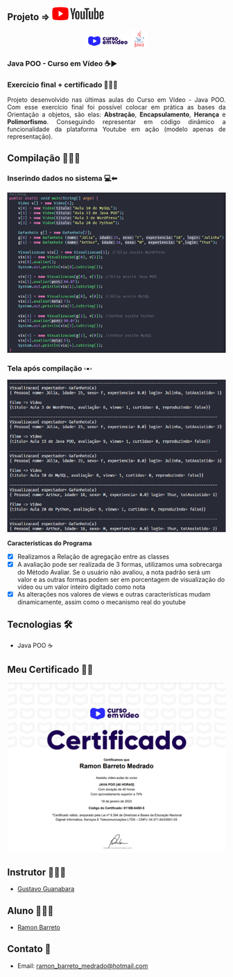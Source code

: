 ## Projeto =>  <img alt="youtube" src=".github/youtube.png" />

<p align="center">
  <img alt="cursoemvideo" src=".github/cursoemvideo.png" />
  <img alt="java" src=".github/java.PNG" />
</p>

### Java POO - Curso em Vídeo ☕▶

### Exercício final + certificado 👨🏽‍🎓

<p align="justify">Projeto desenvolvido nas últimas aulas do Curso em Vídeo - Java POO. Com esse exercício final foi possível colocar em prática as bases da Orientação a objetos, são elas: <strong>Abstração</strong>, <strong>Encapsulamento</strong>, <strong>Herança</strong> e <strong>Polimorfismo</strong>. Conseguindo representar em código dinâmico a funcionalidade da plataforma Youtube em ação (modelo apenas de representação).
</p>
  
## Compilação 👨🏽‍💻

### Inserindo dados no sistema 💻⬅
<p align="center">
  <img alt="input" src=".github/main-input.PNG">
</p>

### Tela após compilação ▫▪▫
<p align="center">
  <img alt="output" src=".github/output.PNG">
</p>

<strong>Características do Programa</strong>

- [x] Realizamos a Relação de agregação entre as classes
- [x] A avaliação pode ser realizada de 3 formas, utilizamos uma sobrecarga do Método Avaliar. Se o usuário não avaliou, a nota padrão será um valor e as outras formas podem ser em porcentagem de visualização do vídeo ou um valor inteiro digitado como nota
- [x] As alterações nos valores de views e outras características mudam dinamicamente, assim como o mecanismo real do youtube

## Tecnologias 🛠

- Java POO ☕

## Meu Certificado 📃🎉

<p align="center">
  <img alt="certificado_ramon" src=".github/certificado.PNG">
</p>

## Instrutor 👨🏽‍🏫
- <a target="_blank" href="https://www.linkedin.com/in/guanabara/">Gustavo Guanabara</a>

## Aluno 👨🏽‍🎓

- <a target="_blank" href="https://www.linkedin.com/in/ramon-barreto-076191180/">Ramon Barreto</a>

## Contato 📲

- Email: ramon_barreto_medrado@hotmail.com